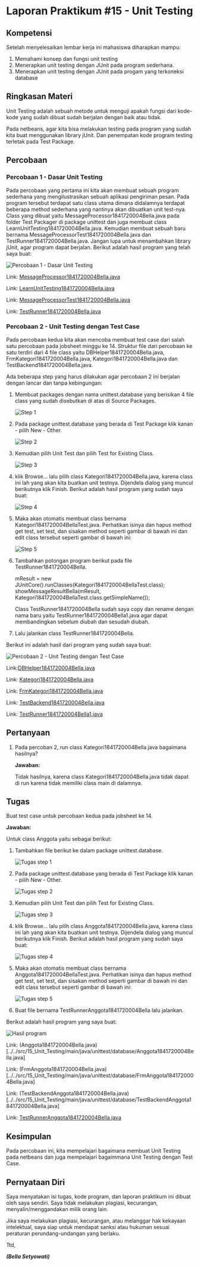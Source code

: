 # Laporan Praktikum #15 - Unit Testing

## Kompetensi
Setelah menyelesaikan lembar kerja ini mahasiswa diharapkan mampu:
1. Memahami konsep dan fungsi unit testing
2. Menerapkan unit testing dengan JUnit pada program sederhana.
3. Menerapkan unit testing dengan JUnit pada progam yang terkoneksi database

## Ringkasan Materi
Unit Testing adalah sebuah metode untuk menguji apakah fungsi dari kode-kode yang sudah dibuat sudah berjalan dengan baik atau tidak.

Pada netbeans, agar kita bisa melakukan testing pada program yang sudah kita buat menggunakan library jUnit. Dan penempatan kode program testing terletak pada Test Package.

## Percobaan
### Percobaan 1 - Dasar Unit Testing

Pada percobaan yang pertama ini kita akan membuat sebuah program sederhana yang mengilustrasikan sebuah aplikasi pengiriman pesan. Pada program tersebut terdapat satu class utama dimana didalamnya terdapat beberapa method sederhana yang nantinya akan dibuatkan unit test-nya. Class yang dibuat yaitu MessageProcessor1841720004Bella.java pada folder Test Packager di package unittest dan juga membuat class LearnUnitTesting1841720004Bella.java. Kemudian membuat sebuah baru bernama MessageProcessorTest1841720004Bella.java dan TestRunner1841720004Bella.java. Jangan lupa untuk menambahkan library jUnit, agar program dapat berjalan. Berikut adalah hasil program yang telah saya buat:

![Percobaan 1 - Dasar Unit Testing](../../docs/15_Unit_Testing/img/percobaan1.png)

Link: [MessageProcessor1841720004Bella.java](../../src/15_Unit_Testing/test/java/unittest/MessageProcessor1841720004Bella.java)

Link: [LearnUnitTesting1841720004Bella.java](../../src/15_Unit_Testing/test/java/unittest/LearnUnitTesting1841720004Bella.java)

Link: [MessageProcessorTest1841720004Bella.java](../../src/15_Unit_Testing/test/java/unittest/MessageProcessorTest1841720004Bella.java)

Link: [TestRunner1841720004Bella.java](../../src/15_Unit_Testing/test/java/unittest/TestRunner1841720004Bella.java)

### Percobaan 2 - Unit Testing dengan Test Case

Pada percobaan kedua kita akan mencoba membuat test case dari salah satu percobaan pada jobsheet minggu ke 14. Struktur file dari percobaan ke satu terdiri dari 4 file class yaitu DBHelper1841720004Bella.java, FrmKategori1841720004Bella.java, Kategori1841720004Bella.java dan TestBackend1841720004Bella.java. 

Ada beberapa step yang harus dilakukan agar percobaan 2 ini berjalan dengan lancar dan tanpa kebingungan:

1. Membuat packages dengan nama unittest.database yang berisikan  4 file class yang sudah disebutkan di atas di Source Packages.

    ![Step 1](../../docs/15_Unit_Testing/img/step1.png)

2. Pada package unittest.database yang berada di Test Package klik kanan - pilih New - Other.

    ![Step 2](../../docs/15_Unit_Testing/img/step2.png)

3. Kemudian pilih Unit Test dan pilih Test for Existing Class. 

    ![Step 3](../../docs/15_Unit_Testing/img/step3.png)

4. klik Browse… lalu pilih class Kategori1841720004Bella.java, karena class ini lah yang akan kita buatkan unit testnya. Dijendela dialog yang muncul berikutnya klik Finish. Berikut adalah hasil program yang sudah saya buat:

    ![Step 4](../../docs/15_Unit_Testing/img/step4.png)

5. Maka akan otomatis membuat class bernama Kategori1841720004BellaTest.java. Perhatikan isinya dan hapus method get test, set test, dan sisakan method seperti gambar di bawah ini dan edit class tersebut seperti gambar di bawah ini:

    ![Step 5](../../docs/15_Unit_Testing/img/step5.png)

6. Tambahkan potongan program berikut pada file TestRunner1841720004Bella.

    mResult = new JUnitCore().runClasses(Kategori1841720004BellaTest.class);
    showMessageResultBella(mResult, Kategori1841720004BellaTest.class.getSimpleName());

    Class TestRunner1841720004Bella sudah saya copy dan rename dengan nama baru yaitu TestRunner1841720004Bella1.java agar dapat membandingkan sebelum diubah dan sesudah diubah.

7. Lalu jalankan class TestRunner1841720004Bella.

Berikut ini adalah hasil dari program yang sudah saya buat:

![Percobaan 2 - Unit Testing dengan Test Case](../../docs/15_Unit_Testing/img/percobaan2.png)

Link:[DBHelper1841720004Bella.java](../../src/15_Unit_Testing/main/java/unittest/database/DBHelper1841720004Bella.java)

Link: [Kategori1841720004Bella.java](../../src/15_Unit_Testing/main/java/unittest/database/Kategori1841720004Bella.java)

Link: [FrmKategori1841720004Bella.java](../../src/15_Unit_Testing/main/java/unittest/database/FrmKategori1841720004Bella.java)

Link: [TestBackend1841720004Bella.java](../../src/15_Unit_Testing/main/java/unittest/database/TestBackend1841720004Bella.java)

Link: [TestRunner1841720004Bella1.java](../../src/15_Unit_Testing/test/java/unittest/TestRunner1841720004Bella1.java)

## Pertanyaan
1. Pada percoban 2, run class Kategori1841720004Bella.java bagaimana hasilnya?

    **Jawaban:**

    Tidak hasilnya, karena class Kategori1841720004Bella.java tidak dapat di run karena tidak memiliki class main di dalamnya.

## Tugas
Buat test case untuk percobaan kedua pada jobsheet ke 14.

**Jawaban:**

Untuk class Anggota yaitu sebagai berikut:

1. Tambahkan file berikut ke dalam package unittest.database.

    ![Tugas step 1](../../docs/15_Unit_Testing/img/steptugas1.png)

2. Pada package unittest.database yang berada di Test Package klik kanan - pilih New - Other.

    ![Tugas step 2](../../docs/15_Unit_Testing/img/steptugas2.png)

3. Kemudian pilih Unit Test dan pilih Test for Existing Class.

    ![Tugas step 3](../../docs/15_Unit_Testing/img/step3.png)

4. klik Browse… lalu pilih class Anggota1841720004Bella.java, karena class ini lah yang akan kita buatkan unit testnya. Dijendela dialog yang muncul berikutnya klik Finish. Berikut adalah hasil program yang sudah saya buat:

    ![Tugas step 4](../../docs/15_Unit_Testing/img/steptugas4.png)

5. Maka akan otomatis membuat class bernama Anggota1841720004BellaTest.java. Perhatikan isinya dan hapus method get test, set test, dan sisakan method seperti gambar di bawah ini dan edit class tersebut seperti gambar di bawah ini:

    ![Tugas step 5](../../docs/15_Unit_Testing/img/steptugas5.png)

6. Buat file bernama TestRunnerAnggota1841720004Bella lalu jalankan.

Berikut adalah hasil program yang saya buat:

![Hasil program](../../docs/15_Unit_Testing/img/hasiltugas.png)

Link: (Anggota1841720004Bella.java)[../../src/15_Unit_Testing/main/java/unittest/database/Anggota1841720004Bella.java]

Link: (FrmAnggota1841720004Bella.java)[../../src/15_Unit_Testing/main/java/unittest/database/FrmAnggota1841720004Bella.java]

Link: (TestBackendAnggota1841720004Bella.java)[../../src/15_Unit_Testing/main/java/unittest/database/TestBackendAnggota1841720004Bella.java]

Link: [TestRunnerAnggota1841720004Bella.java](../../src/15_Unit_Testing/test/java/unittest/TestRunnerAnggota1841720004Bella.java) 

## Kesimpulan
Pada percobaan ini, kita mempelajari bagaimana membuat Unit Testing pada netbeans dan juga mempelajari bagaimmana Unit Testing dengan Test Case.

## Pernyataan Diri

Saya menyatakan isi tugas, kode program, dan laporan praktikum ini dibuat oleh saya sendiri. Saya tidak melakukan plagiasi, kecurangan, menyalin/menggandakan milik orang lain.

Jika saya melakukan plagiasi, kecurangan, atau melanggar hak kekayaan intelektual, saya siap untuk mendapat sanksi atau hukuman sesuai peraturan perundang-undangan yang berlaku.

Ttd,

_**(Bella Setyowati)**_